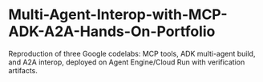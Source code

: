 # Multi-Agent-Interop-with-MCP-ADK-A2A-Hands-On-Portfolio
Reproduction of three Google codelabs: MCP tools, ADK multi-agent build, and A2A interop, deployed on Agent Engine/Cloud Run with verification artifacts.
